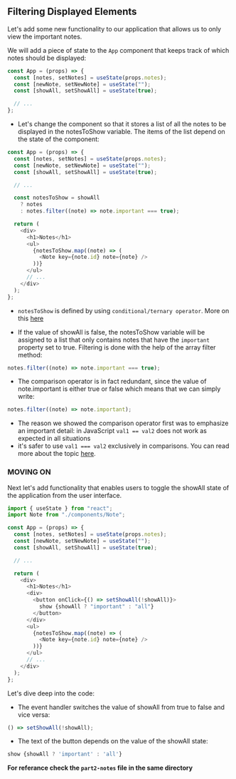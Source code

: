 ## Filtering Displayed Elements

Let's add some new functionality to our application that allows us to only view the important notes.

We will add a piece of state to the `App` component that keeps track of which notes should be displayed:

```js
const App = (props) => {
  const [notes, setNotes] = useState(props.notes);
  const [newNote, setNewNote] = useState("");
  const [showAll, setShowAll] = useState(true);

  // ...
};
```

- Let's change the component so that it stores a list of all the notes to be displayed in the notesToShow variable. The items of the list depend on the state of the component:

```js
const App = (props) => {
  const [notes, setNotes] = useState(props.notes);
  const [newNote, setNewNote] = useState("");
  const [showAll, setShowAll] = useState(true);

  // ...

  const notesToShow = showAll
    ? notes
    : notes.filter((note) => note.important === true);

  return (
    <div>
      <h1>Notes</h1>
      <ul>
        {notesToShow.map((note) => (
          <Note key={note.id} note={note} />
        ))}
      </ul>
      // ...
    </div>
  );
};
```

- `notesToShow` is defined by using `conditional/ternary operator`. More on this [here](https://developer.mozilla.org/en-US/docs/Web/JavaScript/Reference/Operators/Conditional_Operator)

- If the value of showAll is false, the notesToShow variable will be assigned to a list that only contains notes that have the `important` property set to true. Filtering is done with the help of the array filter method:

```js
notes.filter((note) => note.important === true);
```

- The comparison operator is in fact redundant, since the value of note.important is either true or false which means that we can simply write:

```js
notes.filter((note) => note.important);
```

- The reason we showed the comparison operator first was to emphasize an important detail: in JavaScript `val1 == val2` does not work as expected in all situations
- it's safer to use `val1 === val2` exclusively in comparisons. You can read more about the topic [here](https://developer.mozilla.org/en-US/docs/Web/JavaScript/Equality_comparisons_and_sameness).

### **MOVING ON**

Next let's add functionality that enables users to toggle the showAll state of the application from the user interface.

```js
import { useState } from "react";
import Note from "./components/Note";

const App = (props) => {
  const [notes, setNotes] = useState(props.notes);
  const [newNote, setNewNote] = useState("");
  const [showAll, setShowAll] = useState(true);

  // ...

  return (
    <div>
      <h1>Notes</h1>
      <div>
        <button onClick={() => setShowAll(!showAll)}>
          show {showAll ? "important" : "all"}
        </button>
      </div>
      <ul>
        {notesToShow.map((note) => (
          <Note key={note.id} note={note} />
        ))}
      </ul>
      // ...
    </div>
  );
};
```

Let's dive deep into the code:

- The event handler switches the value of showAll from true to false and vice versa:

```js
() => setShowAll(!showAll);
```

- The text of the button depends on the value of the showAll state:

```js
show {showAll ? 'important' : 'all'}
```

**For referance check the `part2-notes` file in the same directory**
